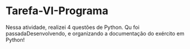 # Tarefa-VI-Programa
Nessa atividade, realizei 4 questões de Python. Qu foi passadaDesenvolvendo, e organizando a documentação do exército em Python! 

